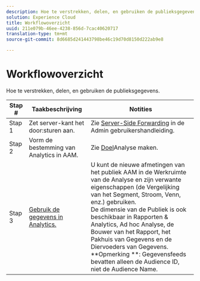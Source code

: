```yaml
---
description: Hoe te verstrekken, delen, en gebruiken de publieksgegevens.
solution: Experience Cloud
title: Workflowoverzicht
uuid: 211e079b-46ee-4238-856d-7cac40620717
translation-type: tm+mt
source-git-commit: 8d6685d241443798be46c19d70d8150d222ab9e8

---
```



# Workflowoverzicht

Hoe te verstrekken, delen, en gebruiken de publieksgegevens.

| Stap # | Taakbeschrijving | Notities |
|--- |--- |--- |
| Stap 1 | Zet server-kant het door:sturen aan. | Zie [Server-Side Forwarding](/help/admin/admin/c-server-side-forwarding/ssf.md) in de Admin gebruikershandleiding. |
| Stap 2 | Vorm de bestemming van Analytics in AAM. | Zie [Doel](https://docs.adobe.com/content/help/en/audience-manager/user-guide/features/destinations/experience-cloud-destinations/create-analytics-destination.html)Analyse maken. |
| Stap 3 | [Gebruik de gegevens in Analytics.](/help/integrate/c-audience-analytics/c-workflow/use-audience-data-analytics.md) | U kunt de nieuwe afmetingen van het publiek AAM in de Werkruimte van de Analyse en zijn verwante eigenschappen (de Vergelijking van het Segment, Stroom, Venn, enz.) gebruiken. <br>De dimensie van de Publiek is ook beschikbaar in Rapporten &amp; Analytics, Ad hoc Analyse, de Bouwer van het Rapport, het Pakhuis van Gegevens en de Diervoeders van Gegevens. <br>**Opmerking **:  Gegevensfeeds bevatten alleen de Audience ID, niet de Audience Name. |
